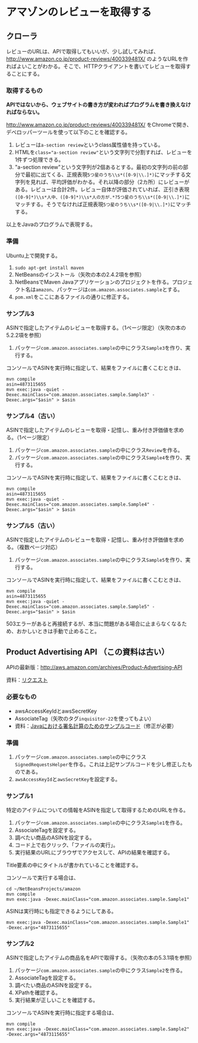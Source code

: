 # アマゾンのレビューを取得する

## クローラ

レビューのURLは、APIで取得してもいいが、少し試してみれば、http://www.amazon.co.jp/product-reviews/400339481X/ のようなURLを作ればよいことがわかる。そこで、HTTPクライアントを書いてレビューを取得することにする。

### 取得するもの

**APIではないから、ウェブサイトの書き方が変わればプログラムを書き換えなければならない。**

http://www.amazon.co.jp/product-reviews/400339481X/ をChromeで開き、デベロッパーツールを使って以下のことを確認する。

1. レビューは`a-section review`というclass属性値を持っている。
1. HTMLを`class="a-section review"`という文字列で分割すれば、レビューを1件ずつ処理できる。
1. "a-section review"という文字列が2個あるとする。最初の文字列の前の部分で最初に出てくる、正規表現`5つ星のうち\\s*([0-9|\\.]*)`にマッチする文字列を見れば、平均評価がわかる。それ以降の部分（2カ所）にレビューがある。レビューは合計2件。レビュー自体が評価されていれば、正引き表現`([0-9]*)\\s*人中、([0-9]*)\\s*人の方が.*?5つ星のうち\\s*([0-9|\\.]*)`にマッチする。そうでなければ正規表現`5つ星のうち\\s*([0-9|\\.]*)`にマッチする。

以上をJavaのプログラムで表現する。

### 準備

Ubuntu上で開発する。

1. `sudo apt-get install maven`
1. NetBeansのインストール（矢吹の本の2.4.2項を参照）
1. NetBeansでMaven Javaアプリケーションのプロジェクトを作る。プロジェクト名は`amazon`、パッケージは`com.amazon.associates.sample`とする。
1. `pom.xml`をここにあるファイルの通りに修正する。

### サンプル3

ASINで指定したアイテムのレビューを取得する。（1ページ限定）（矢吹の本の5.2.2項を参照）

1. パッケージ`com.amazon.associates.sample`の中にクラス`Sample3`を作り、実行する。

コンソールでASINを実行時に指定して、結果をファイルに書くこむときは、

```
mvn compile
asin=4873115655
mvn exec:java -quiet -Dexec.mainClass="com.amazon.associates.sample.Sample3" -Dexec.args="$asin" > $asin
```

### サンプル4（古い）

ASINで指定したアイテムのレビューを取得・記憶し、重み付き評価値を求める。（1ページ限定）

1. パッケージ`com.amazon.associates.sample`の中にクラス`Review`を作る。
1. パッケージ`com.amazon.associates.sample`の中にクラス`Sample4`を作り、実行する。

コンソールでASINを実行時に指定して、結果をファイルに書くこむときは、

```
mvn compile
asin=4873115655
mvn exec:java -quiet -Dexec.mainClass="com.amazon.associates.sample.Sample4" -Dexec.args="$asin" > $asin
```

### サンプル5（古い）

ASINで指定したアイテムのレビューを取得・記憶し、重み付き評価値を求める。（複数ページ対応）

1. パッケージ`com.amazon.associates.sample`の中にクラス`Sample5`を作り、実行する。

コンソールでASINを実行時に指定して、結果をファイルに書くこむときは、

```
mvn compile
asin=4873115655
mvn exec:java -quiet -Dexec.mainClass="com.amazon.associates.sample.Sample5" -Dexec.args="$asin" > $asin
```

503エラーがあると再接続するが、本当に問題がある場合に止まらなくなるため、おかしいときは手動で止めること。

## Product Advertising API （この資料は古い）

APIの最新版：http://aws.amazon.com/archives/Product-Advertising-API

資料：[リクエスト](https://images-na.ssl-images-amazon.com/images/G/09/associates/paapi/dg/index.html?CHAP_MakingRequestsandUnderstandingResponses.html)

### 必要なもの

* awsAccessKeyIdとawsSecretKey
* AssociateTag（矢吹のタグ`inquisitor-22`を使ってもよい）
* 資料：[Javaにおける署名計算のためのサンプルコード](https://images-na.ssl-images-amazon.com/images/G/09/associates/paapi/dg/index.html?AuthJavaSampleSig2.html)（修正が必要）

### 準備

1. パッケージ`com.amazon.associates.sample`の中にクラス`SignedRequestsHelper`を作る。これは上記サンプルコードを少し修正したものである。
1. `awsAccessKeyId`と`awsSecretKey`を設定する。

### サンプル1

特定のアイテムについての情報をASINを指定して取得するためのURLを作る。

1. パッケージ`com.amazon.associates.sample`の中にクラス`Sample1`を作る。
1. AssociateTagを設定する。
1. 調べたい商品のASINを設定する。
1. コード上で右クリック、「ファイルの実行」。
1. 実行結果のURLにブラウザでアクセスして、APIの結果を確認する。

Title要素の中にタイトルが書かれていることを確認する。

コンソールで実行する場合は、

```
cd ~/NetBeansProjects/amazon
mvn compile
mvn exec:java -Dexec.mainClass="com.amazon.associates.sample.Sample1"
```

ASINは実行時にも指定できるようにしてある。

```
mvn exec:java -Dexec.mainClass="com.amazon.associates.sample.Sample1" -Dexec.args="4873115655"
```

### サンプル2

ASINで指定したアイテムの商品名をAPIで取得する。（矢吹の本の5.3.1項を参照）

1. パッケージ`com.amazon.associates.sample`の中にクラス`Sample2`を作る。
1. AssociateTagを設定する。
1. 調べたい商品のASINを設定する。
1. XPathを確認する。
1. 実行結果が正しいことを確認する。

コンソールでASINを実行時に指定する場合は、

```
mvn compile
mvn exec:java -Dexec.mainClass="com.amazon.associates.sample.Sample2" -Dexec.args="4873115655"
```
